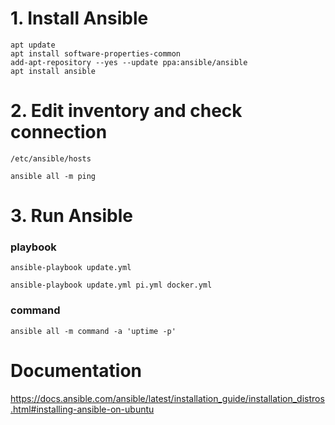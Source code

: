 # 1. Install Ansible
```
apt update
apt install software-properties-common
add-apt-repository --yes --update ppa:ansible/ansible
apt install ansible
```
# 2. Edit inventory and check connection
```
/etc/ansible/hosts
```
```
ansible all -m ping
```

# 3. Run Ansible
### playbook
```
ansible-playbook update.yml
```
```
ansible-playbook update.yml pi.yml docker.yml
```
### command
```
ansible all -m command -a 'uptime -p'
```

# Documentation
https://docs.ansible.com/ansible/latest/installation_guide/installation_distros.html#installing-ansible-on-ubuntu
